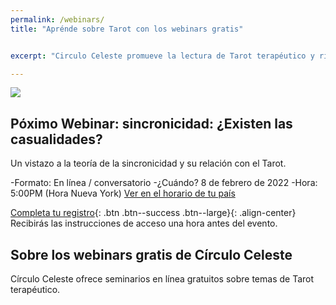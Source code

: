 ```yaml
---
permalink: /webinars/
title: "Aprénde sobre Tarot con los webinars gratis"


excerpt: "Circulo Celeste promueve la lectura de Tarot terapéutico y rituales para organizar y desarrollar tus ideas. Ofrecemos cursos, talleres y seminarios."

---
```

![](https://images.unsplash.com/photo-1544026230-488aeae72c0d?ixlib=rb-1.2.1&ixid=MnwxMjA3fDB8MHxwaG90by1wYWdlfHx8fGVufDB8fHx8&auto=format&fit=crop&w=871&q=80)


## Póximo Webinar: sincronicidad: ¿Existen las casualidades?

Un vistazo a la teoría de la sincronicidad y su relación con el Tarot.

-Formato: En línea / conversatorio
-¿Cuándo? 8 de febrero de 2022
-Hora: 5:00PM (Hora Nueva York) [Ver en el horario de tu país](https://www.timeanddate.com/worldclock/meetingdetails.html?year=2022&month=2&day=7&hour=22&min=0&sec=0&p1=107&p2=141&p3=51&p4=41&p5=155&p6=2416)

[Completa tu registro](https://forms.office.com/r/XjteYRTLa2){: .btn .btn--success .btn--large}{: .align-center}
Recibirás las instrucciones de acceso una hora antes del evento.

## Sobre los webinars gratis de Círculo Celeste

Círculo Celeste ofrece seminarios en línea gratuitos sobre temas de Tarot terapéutico.
